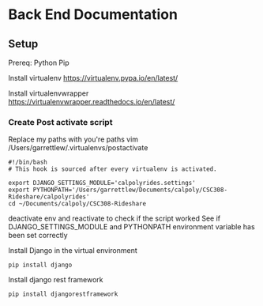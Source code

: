 # Back End Documentation


## Setup

Prereq:
Python
Pip

Install virtualenv
https://virtualenv.pypa.io/en/latest/

Install virtualenvwrapper
https://virtualenvwrapper.readthedocs.io/en/latest/

### Create Post activate script

Replace my paths with you're paths
vim /Users/garrettlew/.virtualenvs/postactivate
```
#!/bin/bash
# This hook is sourced after every virtualenv is activated.

export DJANGO_SETTINGS_MODULE='calpolyrides.settings'
export PYTHONPATH='/Users/garrettlew/Documents/calpoly/CSC308-Rideshare/calpolyrides'
cd ~/Documents/calpoly/CSC308-Rideshare
```
deactivate env and reactivate to check if the script worked
See if DJANGO_SETTINGS_MODULE and PYTHONPATH environment variable has been set correctly

Install Django in the virtual environment
```
pip install django
```

Install django rest framework
```
pip install djangorestframework
```




